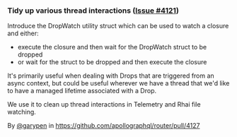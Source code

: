 ### Tidy up various thread interactions ([Issue #4121](https://github.com/apollographql/router/issues/4121))

Introduce the DropWatch utility struct which can be used to watch a closure and either:
 - execute the closure and then wait for the DropWatch struct to be dropped
 - or wait for the struct to be dropped and then execute the closure

It's primarily useful when dealing with Drops that are triggered from an async context, but could be useful wherever we have a thread that we'd like to have a managed lifetime associated with a Drop.

We use it to clean up thread interactions in Telemetry and Rhai file watching.

By [@garypen](https://github.com/garypen) in https://github.com/apollographql/router/pull/4127